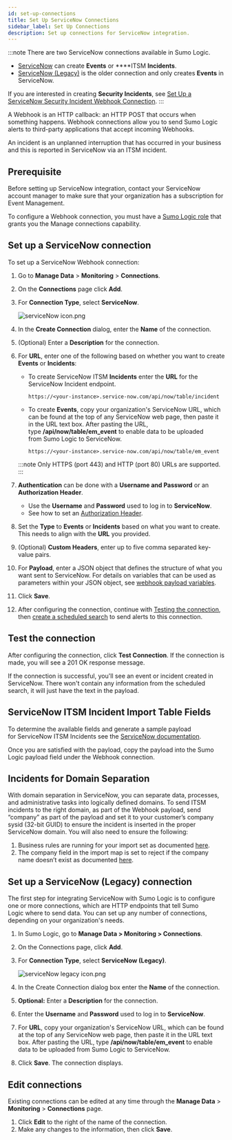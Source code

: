 ```yaml
---
id: set-up-connections
title: Set Up ServiceNow Connections
sidebar_label: Set Up Connections
description: Set up connections for ServiceNow integration. 
---
```



:::note
There are two ServiceNow connections available in Sumo Logic.

* [ServiceNow](#set-up-a-servicenow-connection) can create **Events** or ****ITSM **Incidents**.
* [ServiceNow (Legacy)](#set-up-a-servicenow-legacy-connection) is the older connection and only creates **Events** in ServiceNow.

If you are interested in creating **Security Incidents**, see [Set Up a ServiceNow Security Incident Webhook Connection](set-up-security-incident-webhook.md).
:::

A Webhook is an HTTP callback: an HTTP POST that occurs when something happens. Webhook connections allow you to send Sumo Logic alerts to third-party applications that accept incoming Webhooks.

An incident is an unplanned interruption that has occurred in your business and this is reported in ServiceNow via an ITSM incident.

## Prerequisite

Before setting up ServiceNow integration, contact your ServiceNow account manager to make sure that your organization has a subscription for Event Management.

To configure a Webhook connection, you must have a [Sumo Logic role](../../users-roles/roles/create-manage-roles.md) that grants you the Manage connections capability.

## Set up a ServiceNow connection

To set up a ServiceNow Webhook connection:

1. Go to **Manage Data** \> **Monitoring** \> **Connections**.
1. On the **Connections** page click **Add**.
1. For **Connection Type**, select **ServiceNow**.

    ![serviceNow icon.png](/img/connection-and-integration/serviceNow-icon.png)

1. In the **Create Connection** dialog, enter the **Name** of the connection.
1. (Optional) Enter a **Description** for the connection.
1. For **URL**, enter one of the following based on whether you want to create **Events** or **Incidents**: 

   * To create ServiceNow ITSM **Incidents** enter the **URL** for the ServiceNow Incident endpoint. 

        ```
        https://<your-instance>.service-now.com/api/now/table/incident
        ```

   * To create **Events**, copy your organization's ServiceNow URL, which can be found at the top of any ServiceNow web page, then paste it in the URL text box. After pasting the URL, type **/api/now/table/em_event** to enable data to be uploaded from Sumo Logic to ServiceNow.

        ```
        https://<your-instance>.service-now.com/api/now/table/em_event
        ```

    :::note
    Only HTTPS (port 443) and HTTP (port 80) URLs are supported.
    :::

1. **Authentication** can be done with a **Username and Password** or an **Authorization Header**.

   * Use the **Username** and **Password** used to log in to **ServiceNow**.
   * See how to set an [Authorization Header](../webhook-connections/set-up-webhook-connections.md).

1. Set the **Type** to **Events** or **Incidents** based on what you want to create. This needs to align with the **URL** you provided.
1. (Optional) **Custom Headers**, enter up to five comma separated key-value pairs.
1. For **Payload**, enter a JSON object that defines the structure of what you want sent to ServiceNow. For details on variables that can be used as parameters within your JSON object, see [webhook payload variables](../webhook-connections/set-up-webhook-connections.md). 
1. Click ****Save****.
1. After configuring the connection, continue with [Testing the connection](set-up-connections.md), then [create a scheduled search](../webhook-connections/schedule-searches-webhook-connections.md) to send alerts to this connection.

## Test the connection

After configuring the connection, click **Test Connection**. If the connection is made, you will see a 201 OK response message.

If the connection is successful, you'll see an event or incident created in ServiceNow. There won't contain any information from the scheduled search, it will just have the text in the payload.

## ServiceNow ITSM Incident Import Table Fields

To determine the available fields and generate a sample payload for ServiceNow ITSM Incidents see the [ServiceNow documentation](https://docs.servicenow.com/bundle/newyork-application-development/page/integrate/inbound-rest/concept/use-REST-API-Explorer.html#use-REST-API-Explorer).

Once you are satisfied with the payload, copy the payload into the Sumo Logic payload field under the Webhook connection.

## Incidents for Domain Separation 

With domain separation in ServiceNow, you can separate data, processes, and administrative tasks into logically defined domains. To send ITSM incidents to the right domain, as part of the Webhook payload, send “company” as part of the payload and set it to your customer’s company sysid (32-bit GUID) to ensure the incident is inserted in the proper ServiceNow domain. You will also need to ensure the following:

1. Business rules are running for your import set as documented [here](https://docs.servicenow.com/bundle/newyork-platform-administration/page/script/server-scripting/task/t_CreateATransformMap.html). 
1. The company field in the import map is set to reject if the company name doesn’t exist as documented [here](https://docs.servicenow.com/bundle/newyork-platform-administration/page/integrate/ldap/task/t_SetChoiceAction.html). 

## Set up a ServiceNow (Legacy) connection

The first step for integrating ServiceNow with Sumo Logic is to configure one or more connections, which are HTTP endpoints that tell Sumo Logic where to send data. You can set up any number of connections, depending on your organization's needs.

1. In Sumo Logic, go to **Manage Data \> Monitoring \> Connections**.
1. On the Connections page, click **Add**.
1. For **Connection Type**, select **ServiceNow (Legacy)**.

    ![serviceNow legacy icon.png](/img/connection-and-integration/serviceNow-legacy-icon.png)

1. In the Create Connection dialog box enter the **Name** of the connection.
1. **Optional:** Enter a **Description** for the connection.
1. Enter the **Username** and **Password** used to log in to **ServiceNow**.
1. For **URL**, copy your organization's ServiceNow URL, which can be found at the top of any ServiceNow web page, then paste it in the URL text box. After pasting the URL, type **/api/now/table/em_event** to enable data to be uploaded from Sumo Logic to ServiceNow.
1. Click **Save**. The connection displays.

## Edit connections

Existing connections can be edited at any time through the **Manage Data** \> **Monitoring** \> **Connections** page.

1. Click **Edit** to the right of the name of the connection.
1. Make any changes to the information, then click **Save**.
